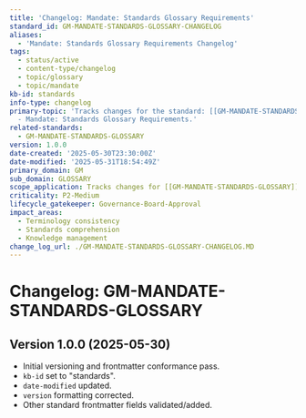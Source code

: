 ```yaml
---
title: 'Changelog: Mandate: Standards Glossary Requirements'
standard_id: GM-MANDATE-STANDARDS-GLOSSARY-CHANGELOG
aliases:
  - 'Mandate: Standards Glossary Requirements Changelog'
tags:
  - status/active
  - content-type/changelog
  - topic/glossary
  - topic/mandate
kb-id: standards
info-type: changelog
primary-topic: 'Tracks changes for the standard: [[GM-MANDATE-STANDARDS-GLOSSARY]]
  - Mandate: Standards Glossary Requirements.'
related-standards:
  - GM-MANDATE-STANDARDS-GLOSSARY
version: 1.0.0
date-created: '2025-05-30T23:30:00Z'
date-modified: '2025-05-31T18:54:49Z'
primary_domain: GM
sub_domain: GLOSSARY
scope_application: Tracks changes for [[GM-MANDATE-STANDARDS-GLOSSARY]].
criticality: P2-Medium
lifecycle_gatekeeper: Governance-Board-Approval
impact_areas:
  - Terminology consistency
  - Standards comprehension
  - Knowledge management
change_log_url: ./GM-MANDATE-STANDARDS-GLOSSARY-CHANGELOG.MD
---
```


# Changelog: GM-MANDATE-STANDARDS-GLOSSARY

## Version 1.0.0 (2025-05-30)
- Initial versioning and frontmatter conformance pass.
- `kb-id` set to "standards".
- `date-modified` updated.
- `version` formatting corrected.
- Other standard frontmatter fields validated/added.
